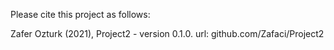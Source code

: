 Please cite this project as follows:

Zafer Ozturk (2021),  Project2 - version 0.1.0. url: github.com/Zafaci/Project2
